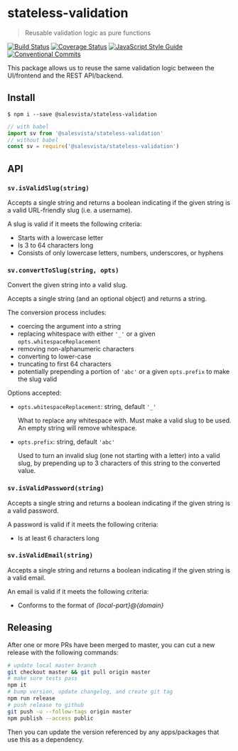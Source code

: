 # stateless-validation

> Reusable validation logic as pure functions

[![Build Status](https://travis-ci.org/SalesVista/stateless-validation.svg?branch=master)](https://travis-ci.org/SalesVista/stateless-validation)
[![Coverage Status](https://coveralls.io/repos/github/SalesVista/stateless-validation/badge.svg?branch=master)](https://coveralls.io/github/SalesVista/stateless-validation?branch=master)
[![JavaScript Style Guide](https://img.shields.io/badge/code_style-standard-brightgreen.svg)](https://standardjs.com)
[![Conventional Commits](https://img.shields.io/badge/Conventional%20Commits-1.0.0-yellow.svg)](https://conventionalcommits.org)

This package allows us to reuse the same validation logic between the UI/frontend and the REST API/backend.

## Install

```console
$ npm i --save @salesvista/stateless-validation
```

```js
// with babel
import sv from '@salesvista/stateless-validation'
// without babel
const sv = require('@salesvista/stateless-validation')
```

## API

### `sv.isValidSlug(string)`

Accepts a single string and returns a boolean indicating if the given string is a valid URL-friendly slug (i.e. a username).

A slug is valid if it meets the following criteria:

- Starts with a lowercase letter
- Is 3 to 64 characters long
- Consists of only lowercase letters, numbers, underscores, or hyphens

### `sv.convertToSlug(string, opts)`

Convert the given string into a valid slug.

Accepts a single string (and an optional object) and returns a string.

The conversion process includes:

- coercing the argument into a string
- replacing whitespace with either `'_'` or a given `opts.whitespaceReplacement`
- removing non-alphanumeric characters
- converting to lower-case
- truncating to first 64 characters
- potentially prepending a portion of `'abc'` or a given `opts.prefix` to make the slug valid

Options accepted:

- `opts.whitespaceReplacement`: string, default `'_'`

    What to replace any whitespace with. Must make a valid slug to be used. An empty string will remove whitespace.

- `opts.prefix`: string, default `'abc'`

    Used to turn an invalid slug (one not starting with a letter) into a valid slug, by prepending up to 3 characters of this string to the converted value.

### `sv.isValidPassword(string)`

Accepts a single string and returns a boolean indicating if the given string is a valid password.

A password is valid if it meets the following criteria:

- Is at least 6 characters long

### `sv.isValidEmail(string)`

Accepts a single string and returns a boolean indicating if the given string is a valid email.

An email is valid if it meets the following criteria:

- Conforms to the format of _{local-part}@{domain}_


## Releasing

After one or more PRs have been merged to master, you can cut a new release with the following commands:

```bash
# update local master branch
git checkout master && git pull origin master
# make sure tests pass
npm it
# bump version, update changelog, and create git tag
npm run release
# push release to github
git push -u --follow-tags origin master
npm publish --access public
```

Then you can update the version referenced by any apps/packages that use this as a dependency.
